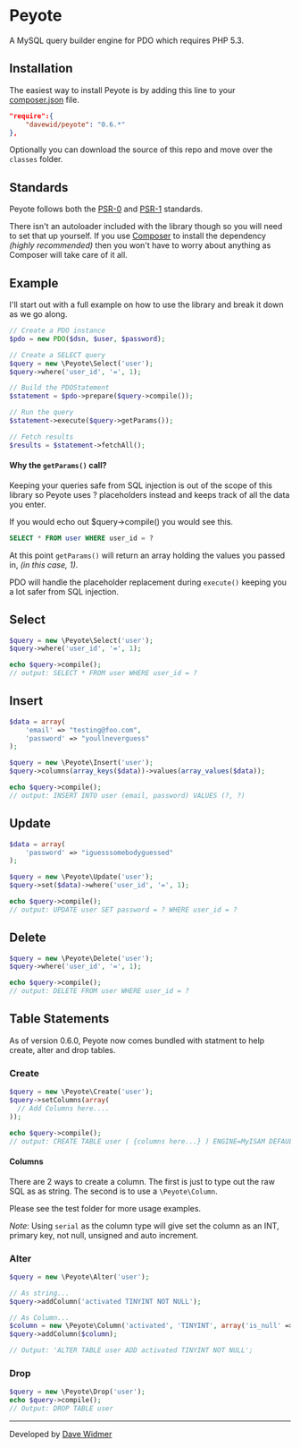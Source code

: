 # Peyote

A MySQL query builder engine for PDO which requires PHP 5.3.

## Installation

The easiest way to install Peyote is by adding this line to your
[composer.json](http://getcomposer.org/) file.

``` json
"require":{
	"davewid/peyote": "0.6.*"
},
```

Optionally you can download the source of this repo and move over the `classes`
folder.

## Standards

Peyote follows both the [PSR-0](https://github.com/php-fig/fig-standards/blob/master/accepted/PSR-0.md)
and [PSR-1](https://github.com/php-fig/fig-standards/blob/master/accepted/PSR-1-basic-coding-standard.md)
standards.

There isn't an autoloader included with the library though so you will need to
set that up yourself. If you use [Composer](http://getcomposer.org/) to install
the dependency _(highly recommended)_ then you won't have to worry about anything
as Composer will take care of it all.

## Example

I'll start out with a full example on how to use the library and break it down
as we go along.

``` php
// Create a PDO instance
$pdo = new PDO($dsn, $user, $password);

// Create a SELECT query
$query = new \Peyote\Select('user');
$query->where('user_id', '=', 1);

// Build the PDOStatement
$statement = $pdo->prepare($query->compile());

// Run the query
$statement->execute($query->getParams());

// Fetch results
$results = $statement->fetchAll();
```

#### Why the `getParams()` call?

Keeping your queries safe from SQL injection is out of the scope of this library
so Peyote uses ? placeholders instead and keeps track of all the data you enter.

If you would echo out $query->compile() you would see this.

``` sql
SELECT * FROM user WHERE user_id = ?
```

At this point `getParams()` will return an array holding the values you passed in,
_(in this case, 1)_.

PDO will handle the placeholder replacement during `execute()` keeping
you a lot safer from SQL injection.

## Select

``` php
$query = new \Peyote\Select('user');
$query->where('user_id', '=', 1);

echo $query->compile();
// output: SELECT * FROM user WHERE user_id = ?
```

## Insert

``` php
$data = array(
	'email' => "testing@foo.com",
	'password' => "youllneverguess"
);

$query = new \Peyote\Insert('user');
$query->columns(array_keys($data))->values(array_values($data));

echo $query->compile();
// output: INSERT INTO user (email, password) VALUES (?, ?)
```

## Update

``` php
$data = array(
	'password' => "iguesssomebodyguessed"
);

$query = new \Peyote\Update('user');
$query->set($data)->where('user_id', '=', 1);

echo $query->compile();
// output: UPDATE user SET password = ? WHERE user_id = ?
```

## Delete

``` php
$query = new \Peyote\Delete('user');
$query->where('user_id', '=', 1);

echo $query->compile();
// output: DELETE FROM user WHERE user_id = ?
```

## Table Statements

As of version 0.6.0, Peyote now comes bundled with statment to help create, alter
and drop tables.

### Create

``` php
$query = new \Peyote\Create('user');
$query->setColumns(array(
  // Add Columns here....
));

echo $query->compile();
// output: CREATE TABLE user ( {columns here...} ) ENGINE=MyISAM DEFAULT CHARSET=utf8

```

#### Columns

There are 2 ways to create a column. The first is just to type out the raw SQL as
as string. The second is to use a `\Peyote\Column`.

Please see the test folder for more usage examples.

_Note_: Using `serial` as the column type will give set the column as an INT, primary key,
not null, unsigned and auto increment.

### Alter

``` php
$query = new \Peyote\Alter('user');

// As string...
$query->addColumn('activated TINYINT NOT NULL');

// As Column...
$column = new \Peyote\Column('activated', 'TINYINT', array('is_null' => false));
$query->addColumn($column);

// Output: 'ALTER TABLE user ADD activated TINYINT NOT NULL';
```

### Drop
``` php
$query = new \Peyote\Drop('user');
echo $query->compile();
// Output: DROP TABLE user
```

----

Developed by [Dave Widmer](http://www.davewidmer.net)
